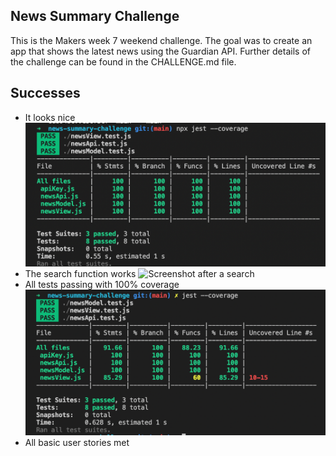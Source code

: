 ## News Summary Challenge

This is the Makers week 7 weekend challenge. The goal was to create an app that shows the latest news using the Guardian API.
Further details of the challenge can be found in the CHALLENGE.md file.

## Successes

- It looks nice
![Screenshot of the app](./images/screenshot2.png)
- The search function works
![Screenshot after a search](./images/kittens.png)
- All tests passing with 100% coverage
![Screenshot of jest](./images/jest-coverage.png)
- All basic user stories met 
